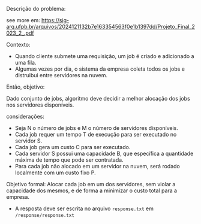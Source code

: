 Descrição do problema:

see more em: https://sig-arq.ufpb.br/arquivos/2024121132b7e163354563f0e1b1397dd/Projeto_Final_2023_2_.pdf

Contexto:

- Quando cliente submete uma requisição, um job é criado e adicionado a uma fila.
- Algumas vezes por dia, o sistema da empresa coleta todos os jobs e distruibui entre servidores na nuvem.

Então, objetivo:

Dado conjunto de jobs, algoritmo deve decidir a melhor alocação dos jobs nos servidores disponíveis.

considerações:

- Seja N o número de jobs e M o número de servidores disponíveis.
- Cada job requer um tempo T de execução para ser executado no servidor S.
- Cada job gera um custo C para ser executado.
- Cada servidor S possui uma capacidade B, que específica a quantidade máxima de tempo que pode ser contratada.
- Para cada job não alocado em um servidor na nuvem, será rodado localmente com um custo fixo P.

Objetivo formal: Alocar cada job em um dos servidores, sem violar a capacidade dos mesmos, e de forma a minimizar o custo total para a empresa.

- A resposta deve ser escrita no arquivo `response.txt` em `/response/response.txt`
